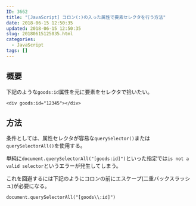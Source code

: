 ```yaml
---
ID: 3662
title: "[JavaScript] コロン(:)の入った属性で要素セレクタを行う方法"
date: 2018-06-15 12:50:35
updated: 2018-06-15 12:50:35
slug: 20180615125035.html
categories:
  - JavaScript
tags: []
---
```


## 概要

下記のような`goods:id`属性を元に要素をセレクタで拾いたい。

```language-html
<div goods:id="12345"></div>
```

## 方法

条件としては、属性セレクタが容易な`querySelector()`または`querySelectorAll()`を使用する。

単純に`document.querySelectorAll("[goods:id]")`といった指定では`is not a valid selector`というエラーが発生してしまう。

これを回避するには下記のようにコロンの前にエスケープ(二重バックスラッシュ)が必要になる。

```language-js
document.querySelectorAll("[goods\\:id]")
```
